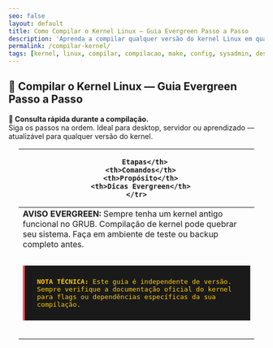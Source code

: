 ```yaml
---
seo: false
layout: default
title: Como Compilar o Kernel Linux — Guia Evergreen Passo a Passo
description: 'Aprenda a compilar qualquer versão do kernel Linux em qualquer distro. Guia universal, independente de versão, com dicas de otimização e segurança.'
permalink: /compilar-kernel/
tags: [kernel, linux, compilar, compilacao, make, config, sysadmin, desenvolvedor, evergreen]
---
```








<section class="post-content">

<h2>
    🐧 Compilar o Kernel Linux — Guia Evergreen Passo a Passo
  </h2>

  <div>
    <strong>📌 Consulta rápida durante a compilação.</strong><br>
    Siga os passos na ordem. Ideal para desktop, servidor ou aprendizado — atualizável para qualquer versão do kernel.
  </div>


<div style="overflow-x: auto; padding: 0 20px;">
  <table class="evergreen-table">
  <thead>
    <tr>
      <th>
      
        Etapas</th>
      <th>Comandos</th>
      <th>Propósito</th>
      <th>Dicas Evergreen</th>
    </tr>
  </thead>
  <tbody>
    <tr>
      <td data-label="
      
        Etapas">1. Instalando as dependências</td>
      <td data-label="Comandos"><code>sudo apt build-dep linux</code><br><code>ou</code><br><code>sudo dnf groupinstall "Development Tools" && sudo dnf install ncurses-devel bison flex openssl-devel</code></td>
      <td data-label="Propósito">Garante que todas as libs e tools necessárias estão presentes.</td>
      <td data-label="Dicas Evergreen">Sempre comece por aqui. Adapte o comando à sua distro (apt, dnf, pacman, zypper).</td>
    </tr>
    <tr>
      <td data-label="
      
        Etapas">2. Download do código Fonte</td>
      <td data-label="Comandos"><code>wget https://cdn.kernel.org/pub/linux/kernel/v6.x/linux-6.xx.tar.xz</code><br><code>tar -xf linux-*.tar.xz && cd linux-*</code></td>
      <td data-label="Propósito">Obtém o código-fonte oficial do kernel.org.</td>
      <td data-label="Dicas Evergreen">Prefira sempre kernel.org. Evite forks não oficiais para compilação manual.</td>
    </tr>
    <tr>
      <td data-label="
      
        Etapas">3. Configurar o kernel</td>
      <td data-label="Comandos"><code>make menuconfig</code><br><code># ou</code><br><code>make defconfig</code><br><code># ou</code><br><code>cp /boot/config-$(uname -r) .config && make olddefconfig</code></td>
      <td data-label="Propósito">Define quais módulos e funcionalidades serão compilados.</td>
      <td data-label="Dicas Evergreen">Use <code>olddefconfig</code> pra manter sua config atual. <code>menuconfig</code> é interativo e poderoso.</td>
    </tr>
    <tr>
      <td data-label="
      
        Etapas">4. Compilar o kernel</td>
      <td data-label="Comandos"><code>make </code></td>
      <td data-label="Propósito">Compila o kernel e módulos usando todos os núcleos da CPU.</td>
      <td data-label="Dicas Evergreen">O <code>-j8(nproc)</code>acelera MUITO. Sem ele, pode levar horas, caso use por sua conta e risco, editei a op&ccedil;&atilde;o seguindo a documenta&ccedil;&atilde;o do Arch Linux.</td>
    </tr>
    <tr>
      <td data-label="
      
        Etapas">5. Compilar módulos</td>
      <td data-label="Comandos"><code>make modules </code></td>
      <td data-label="Propósito">Compila os módulos do kernel (drivers, filesystems, etc).</td>
      <td data-label="Dicas Evergreen">Pode ser feito junto com o passo 4 em kernels modernos.</td>
    </tr>
    <tr>
      <td data-label="
      
        Etapas">6. Instalar módulos</td>
      <td data-label="Comandos"><code>sudo make modules_install</code></td>
      <td data-label="Propósito">Copia os módulos compilados para <code>/lib/modules/</code>.</td>
      <td data-label="Dicas Evergreen">NÃO pule esse passo — sem módulos, seu sistema pode não bootar.</td>
    </tr>
    <tr>
      <td data-label="
      
        Etapas">7. Instalar o kernel</td>
      <td data-label="Comandos"><code>sudo make install</code></td>
      <td data-label="Propósito">Instala o kernel, System.map e config no <code>/boot/</code>.</td>
      <td data-label="Dicas Evergreen">Não ocorrerá atualização automática do GRUB, certifique-se de utilizar os comandos no terminal para atualizar.</td>
    </tr>
    <tr>
      <td data-label="
      
        Etapas">8. Atualizar bootloader digite o comandos no terminal.</td>
      <td data-label="Comandos"><code>sudo update-grub</code><br><code># ou</code><br><code>sudo grub2-mkconfig -o /boot/grub2/grub.cfg</code></td>
      <td data-label="Propósito">Garante que o GRUB reconheça o novo kernel.</td>
      <td data-label="Dicas Evergreen">Caso  o  GRUB não atualizar, você não verá o novo kernel no boot.</td>
    </tr>
    <tr>
      <td data-label="
      
        Etapas">9. Reiniciar</td>
      <td data-label="Comandos"><code>sudo reboot</code></td>
      <td data-label="Propósito">Reinicia o sistema para carregar o novo kernel.</td>
      <td data-label="Dicas Evergreen">Tenha um kernel de backup no GRUB — caso algo dê errado.</td>
    </tr>
    <tr>
      <td data-label="
      
        Etapas">10. Verifique no terminal: digite os comandos.</td>
      <td data-label="Comandos"><code>uname -r</code></td>
      <td data-label="Propósito">Confirma que o novo kernel está rodando.</td>
      <td data-label="Dicas Evergreen">Se a versão não mudou, algo deu errado na instalação ou no GRUB.</td>
    </tr>
  </tbody>
</table>
</div>


<blockquote style="background: #1a1a1a; padding: 20px; border-left: 4px solid #00ff9d; margin: 2rem; font-family: monospace; color: #e0e0e0;">
  <strong>AVISO EVERGREEN:</strong> Sempre tenha um kernel antigo funcional no GRUB. Compilação de kernel pode quebrar seu sistema. Faça em ambiente de teste ou backup completo antes.
</blockquote>


<blockquote style="background: #1a1a1a; padding: 1.5rem; border-left: 4px solid #ff5555; margin: 2rem 0; font-family: monospace; color: #ffcc00;">
  <strong>NOTA TÉCNICA:</strong> Este guia é independente de versão. Sempre verifique a documentação oficial do kernel para flags ou dependências específicas da sua compilação.
</blockquote>

</section>

<script type="application/ld+json">
{
  "@context": "https://schema.org",
  "@type": "TechArticle",
  "headline": "Como Compilar o Kernel Linux — Guia Evergreen Passo a Passo",
  "description": "Aprenda a compilar qualquer versão do kernel Linux em qualquer distro. Guia universal, independente de versão, com dicas de otimização e segurança.",
  "articleBody": "Este guia ensina como compilar o kernel Linux do zero: desde a instalação das dependências necessárias, download do código-fonte no kernel.org, configuração via 'make menuconfig' ou 'make defconfig', compilação paralela com 'make -j$(nproc)', instalação dos módulos e do kernel com 'make modules_install install', até a atualização do bootloader (GRUB ou systemd-boot). Inclui dicas de otimização para seu hardware, segurança (como desativar módulos desnecessários) e rollback em caso de falha.",
  "inLanguage": "pt-BR",
  "url": "{{ page.url | absolute_url }}",
  "mainEntityOfPage": {
    "@type": "WebPage",
    "@id": "{{ page.url | absolute_url }}"
  },
  "author": {
    "@type": "Person",
    "name": "Equipe piolinux",
    "url": "https://piolinux.com/author/equipe/"
  },
  "publisher": {
    "@type": "Organization",
    "name": "Piolinux",
    "logo": {
      "@type": "ImageObject",
      "url": "https://piolinux.com/logo-512.png",
      "width": 512,
      "height": 512
    }
  },
  "datePublished": "{{ page.date | date_to_rfc3339 }}",
  "dateModified": "{{ page.last_modified_at | date_to_rfc3339 }}"
}
</script>
